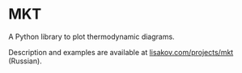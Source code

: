 # MKT

A Python library to plot thermodynamic diagrams.

Description and examples are available at [lisakov.com/projects/mkt](https://lisakov.com/projects/mkt/) (Russian).
